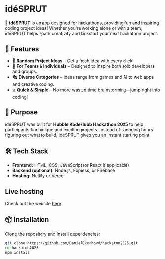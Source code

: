 # idéSPRUT

🎉 **idéSPRUT** is an app designed for hackathons, providing fun and inspiring coding project ideas! Whether you're working alone or with a team, idéSPRUT helps spark creativity and kickstart your next hackathon project.

## 🚀 Features
- 🔀 **Random Project Ideas** – Get a fresh idea with every click!
- 👥 **For Teams & Individuals** – Designed to inspire both solo developers and groups.
- 🎭 **Diverse Categories** – Ideas range from games and AI to web apps and creative coding.
- ⏳ **Quick & Simple** – No more wasted time brainstorming—jump right into coding!

## 🎯 Purpose
idéSPRUT was built for **Hubble Kodeklubb Hackathon 2025** to help participants find unique and exciting projects. Instead of spending hours figuring out what to build, idéSPRUT gives you an instant starting point.

## 🛠️ Tech Stack
- **Frontend:** HTML, CSS, JavaScript (or React if applicable)
- **Backend (optional):** Node.js, Express, or Firebase
- **Hosting:** Netlify or Vercel

## Live hosting
Check out the website [here](https://idesprut.netlify.app/)

## 📦 Installation
Clone the repository and install dependencies:
```sh
git clone https://github.com/DanielEkerhovd/hackaton2025.git
cd hackaton2025
npm install
